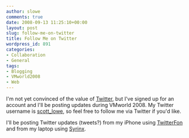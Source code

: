 ```yaml
---
author: slowe
comments: true
date: 2008-09-13 11:25:10+00:00
layout: post
slug: follow-me-on-twitter
title: Follow Me on Twitter
wordpress_id: 891
categories:
- Collaboration
- General
tags:
- Blogging
- VMworld2008
- Web
---
```


I'm not yet convinced of the value of [Twitter](http://twitter.com/), but I've signed up for an account and I'll be posting updates during VMworld 2008. My Twitter username is [scott_lowe](http://twitter.com/scott_lowe), so feel free to follow me via Twitter if you'd like.

I'll be posting Twitter updates (tweets?) from my iPhone using [TwitterFon](http://www.naan.net/trac/wiki/TwitterFon) and from my laptop using [Syrinx](http://www.mrrsoftware.com/MRRSoftware/Syrinx.html).
